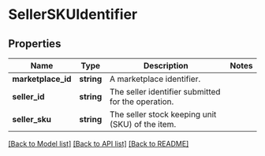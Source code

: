 # SellerSKUIdentifier

## Properties
Name | Type | Description | Notes
------------ | ------------- | ------------- | -------------
**marketplace_id** | **string** | A marketplace identifier. | 
**seller_id** | **string** | The seller identifier submitted for the operation. | 
**seller_sku** | **string** | The seller stock keeping unit (SKU) of the item. | 

[[Back to Model list]](../../README.md#documentation-for-models) [[Back to API list]](../../README.md#documentation-for-api-endpoints) [[Back to README]](../../README.md)

